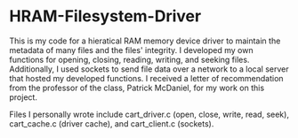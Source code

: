 # HRAM-Filesystem-Driver

This is my code for a hieratical RAM memory device driver to maintain the metadata of many files and the files' integrity.  I developed my own functions for opening, closing, reading, writing, and seeking files.  Additionally, I used sockets to send file data over a network to a local server that hosted my developed functions.  I received a letter of recommendation from the professor of the class, Patrick McDaniel, for my work on this project.

Files I personally wrote include cart_driver.c (open, close, write, read, seek), cart_cache.c (driver cache), and cart_client.c (sockets). 
